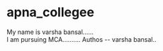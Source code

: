 # apna_collegee
My name is varsha bansal......
<br>
I am pursuing MCA..........
Authos -- varsha bansal..
